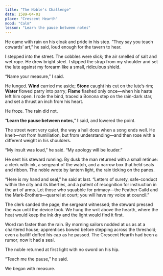```yaml
---
title: "The Noble's Challenge"
date: 1589-04-01
place: "Crescent Hearth"
mood: "Calm"
lesson: "Learn the pause between notes"
---
```


He came with rain on his cloak and pride in his step. “They say you teach cowards’ art,” he said, loud enough for the tavern to hear.

I stepped into the street. The cobbles were slick; the air smelled of salt and wet rope. He drew bright steel. I slipped the strap from my shoulder and set the lute against my forearm like a small, ridiculous shield.

“Name your measure,” I said.

He lunged. **Wind** carried me aside; **Stone** caught his cut on the lute’s rim; **Water** flowed parry into parry; **Flame** flashed only once—when his haste left him open. I rode the bind, traced a Bonona step on the rain-dark star, and set a thrust an inch from his heart.

He froze. The rain did not.

“**Learn the pause between notes,**” I said, and lowered the point.

The street went very quiet, the way a hall does when a song ends well. He knelt—not from humiliation, but from understanding—and then rose with a different weight in his shoulders.

“My insult was loud,” he said. “My apology will be louder.”

He sent his steward running. By dusk the man returned with a small retinue: a clerk with ink, a sergeant of the watch, and a narrow box that held seals and ribbon. The noble wrote by lantern light, the rain ticking on the panes.

“Here is my hand and seal,” he said at last. “Letters of surety, safe-conduct within the city and its liberties, and a patent of recognition for instruction in the art of arms. Let those who squabble for primacy—the Feather Guild and the Mark-Brothers—quarrel at court; you will have my voice at council.”

The clerk sanded the page; the sergeant witnessed; the steward pressed the wax until the device took. We hung the writ above the hearth, where the heat would keep the ink dry and the light would find it first.

Word ran faster than the rain. By morning sailors nodded at us as at a chartered house; apprentices bowed before stepping across the threshold; even a bailiff doffed his cap as he passed. The Crescent Hearth had been a rumor; now it had a seal.

The noble returned at first light with no sword on his hip.

“Teach me the pause,” he said.

We began with measure.
